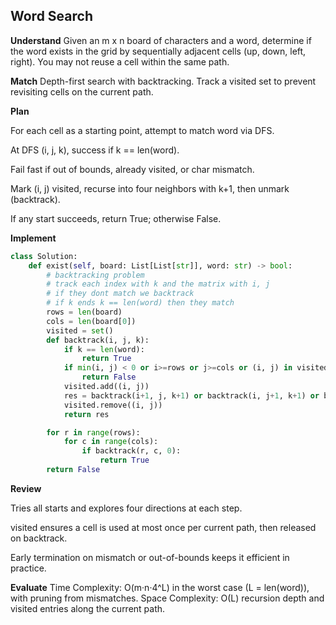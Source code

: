 ## Word Search
**Understand**
Given an m x n board of characters and a word, determine if the word exists in the grid by sequentially adjacent cells (up, down, left, right). You may not reuse a cell within the same path.

**Match**
Depth-first search with backtracking. Track a visited set to prevent revisiting cells on the current path.

**Plan**

For each cell as a starting point, attempt to match word via DFS.

At DFS (i, j, k), success if k == len(word).

Fail fast if out of bounds, already visited, or char mismatch.

Mark (i, j) visited, recurse into four neighbors with k+1, then unmark (backtrack).

If any start succeeds, return True; otherwise False.

**Implement**
```py
class Solution:
    def exist(self, board: List[List[str]], word: str) -> bool:
        # backtracking problem
        # track each index with k and the matrix with i, j
        # if they dont match we backtrack
        # if k ends k == len(word) then they match
        rows = len(board)
        cols = len(board[0])
        visited = set()
        def backtrack(i, j, k):
            if k == len(word):
                return True
            if min(i, j) < 0 or i>=rows or j>=cols or (i, j) in visited or board[i][j] != word[k]:
                return False
            visited.add((i, j))
            res = backtrack(i+1, j, k+1) or backtrack(i, j+1, k+1) or backtrack(i-1, j, k+1) or backtrack(i, j-1, k+1)
            visited.remove((i, j))
            return res

        for r in range(rows):
            for c in range(cols):
                if backtrack(r, c, 0):
                    return True
        return False
```

**Review**

Tries all starts and explores four directions at each step.

visited ensures a cell is used at most once per current path, then released on backtrack.

Early termination on mismatch or out-of-bounds keeps it efficient in practice.

**Evaluate**
Time Complexity: O(m·n·4^L) in the worst case (L = len(word)), with pruning from mismatches.
Space Complexity: O(L) recursion depth and visited entries along the current path.
